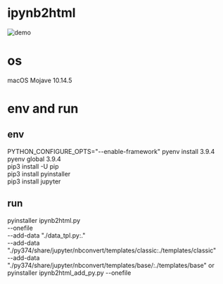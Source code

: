 # ipynb2html

![demo](https://github.com/dai-a/ipynb2html-EXE/wiki/images/output.gif)



# os
macOS Mojave 10.14.5

# env and run

## env
PYTHON_CONFIGURE_OPTS="--enable-framework" pyenv install 3.9.4<br>
pyenv global 3.9.4<br>
pip3 install -U pip<br>
pip3 install pyinstaller<br>
pip3 install jupyter<br>

## run
pyinstaller ipynb2html.py \
    --onefile \
    --add-data "./data_tpl.py:." \
    --add-data "./py374/share/jupyter/nbconvert/templates/classic:./templates/classic"  \
    --add-data "./py374/share/jupyter/nbconvert/templates/base/:./templates/base"
or 
pyinstaller ipynb2html_add_py.py --onefile

